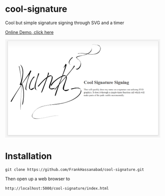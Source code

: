 cool-signature
==============

Cool but simple signature signing through SVG and a timer

[Online Demo, click here](https://rawgithub.com/FrankHassanabad/delicious-cookie/master/index.html)

<p align="center">
  <img src="readme-media/sig-screen.png?raw=true" alt="Cookie Screen Shot"/>
</p>


# Installation
```
git clone https://github.com/FrankHassanabad/cool-signature.git
```

Then open up a web browser to
```
http://localhost:5000/cool-signature/index.html
```
